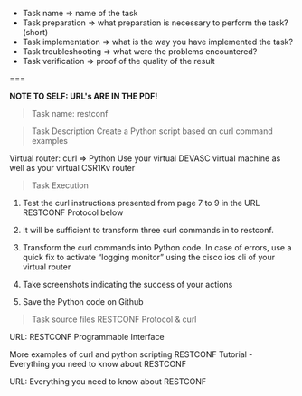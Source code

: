 * Task name => name of the task
* Task preparation => what preparation is necessary to perform the task? (short)
* Task implementation => what is the way you have implemented the task?
* Task troubleshooting => what were the problems encountered?
* Task verification => proof of the quality of the result



===

**NOTE TO SELF: URL's ARE IN THE PDF!**

>Task name: restconf

>Task Description Create a Python script based on curl command examples

Virtual router: curl => Python Use your virtual DEVASC virtual machine as well as your virtual CSR1Kv router

>Task Execution

1. Test the curl instructions presented from page 7 to 9 in the URL RESTCONF Protocol below

2. It will be sufficient to transform three curl commands in to restconf.

3. Transform the curl commands into Python code. In case of errors, use a quick fix to activate “logging monitor” using the cisco ios cli of your virtual router

4. Take screenshots indicating the success of your actions

5. Save the Python code on Github

>Task source files RESTCONF Protocol & curl

URL: RESTCONF Programmable Interface

More examples of curl and python scripting RESTCONF Tutorial - Everything you need to know about RESTCONF

URL: Everything you need to know about RESTCONF